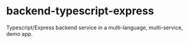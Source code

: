 # backend-typescript-express

Typescript/Express backend service in a multi-language, multi-service, demo app.
